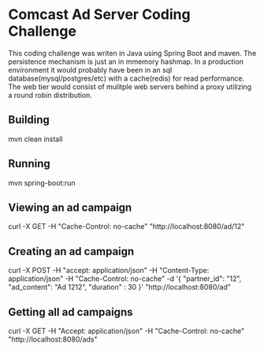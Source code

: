 # Comcast Ad Server Coding Challenge

This coding challenge was writen in Java using Spring Boot and maven.  The persistence mechanism is just an in mmemory hashmap.  In a production environment it would probably have been in an sql database(mysql/postgres/etc) with a cache(redis) for read performance.  The web tier would consist of mulitple web servers behind a proxy utilizing a round robin distribution. 

## Building
mvn clean install

## Running 
mvn spring-boot:run

## Viewing an ad campaign
curl -X GET -H "Cache-Control: no-cache" "http://localhost:8080/ad/12"

## Creating an ad campaign
curl -X POST -H "accept: application/json" -H "Content-Type: application/json" -H "Cache-Control: no-cache"  -d '{
    "partner_id": "12",
    "ad_content": "Ad 1212",
    "duration" : 30
}' "http://localhost:8080/ad"

## Getting all ad campaigns
curl -X GET -H "Accept: application/json" -H "Cache-Control: no-cache"  "http://localhost:8080/ads"



